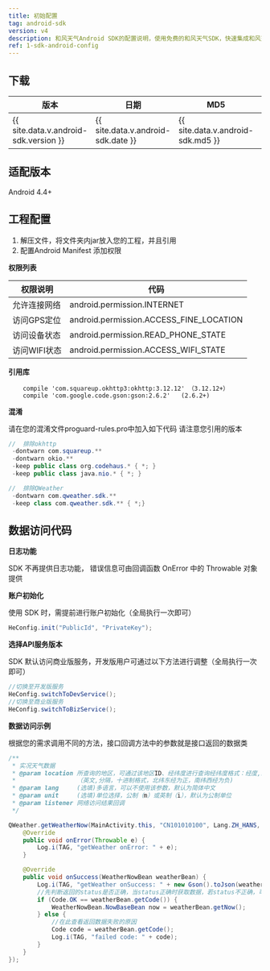 ```yaml
---
title: 初始配置
tag: android-sdk
version: v4
description: 和风天气Android SDK的配置说明，使用免费的和风天气SDK，快速集成和风天气最新天气数据，方便调用
ref: 1-sdk-android-config
---
```


## 下载 

|版本|日期|MD5|下载|
|---|---|---|---|
|{{ site.data.v.android-sdk.version }}|{{ site.data.v.android-sdk.date }}|{{ site.data.v.android-sdk.md5 }}|[下载]({{ site.data.v.android-sdk.dllink }})|

## 适配版本

Android 4.4+

## 工程配置

1. 解压文件，将文件夹内jar放入您的工程，并且引用
2. 配置Android Manifest 添加权限

**权限列表**

权限说明 | 代码
--------- | -------------
允许连接网络 | android.permission.INTERNET
访问GPS定位 | android.permission.ACCESS_FINE_LOCATION
访问设备状态 | android.permission.READ_PHONE_STATE
访问WIFI状态 | android.permission.ACCESS_WIFI_STATE

**引用库**

```
    compile 'com.squareup.okhttp3:okhttp:3.12.12' （3.12.12+）
    compile 'com.google.code.gson:gson:2.6.2'   (2.6.2+)
```

**混淆**

请在您的混淆文件proguard-rules.pro中加入如下代码
请注意您引用的版本

```java
//  排除okhttp
 -dontwarn com.squareup.**
 -dontwarn okio.**
 -keep public class org.codehaus.* { *; }
 -keep public class java.nio.* { *; }

//  排除QWeather
 -dontwarn com.qweather.sdk.**
 -keep class com.qweather.sdk.** { *;}
```
 
## 数据访问代码

**日志功能**

SDK 不再提供日志功能， 错误信息可由回调函数 OnError 中的 Throwable 对象提供

**账户初始化**

使用 SDK 时，需提前进行账户初始化（全局执行一次即可）

```java
HeConfig.init("PublicId", "PrivateKey");
```

**选择API服务版本**

SDK 默认访问商业版服务，开发版用户可通过以下方法进行调整（全局执行一次即可）
 
```java
//切换至开发版服务
HeConfig.switchToDevService();
//切换至商业版服务
HeConfig.switchToBizService();
```

**数据访问示例**

根据您的需求调用不同的方法，接口回调方法中的参数就是接口返回的数据类

```java
/**
 * 实况天气数据
 * @param location 所查询的地区，可通过该地区ID、经纬度进行查询经纬度格式：经度,纬度
 *                 （英文,分隔，十进制格式，北纬东经为正，南纬西经为负)
 * @param lang     (选填)多语言，可以不使用该参数，默认为简体中文
 * @param unit     (选填)单位选择，公制（m）或英制（i），默认为公制单位
 * @param listener 网络访问结果回调
 */

QWeather.getWeatherNow(MainActivity.this, "CN101010100", Lang.ZH_HANS, Unit.METRIC, new QWeather.OnResultWeatherNowListener() {
    @Override
    public void onError(Throwable e) {
        Log.i(TAG, "getWeather onError: " + e);
    }

    @Override
    public void onSuccess(WeatherNowBean weatherBean) {
        Log.i(TAG, "getWeather onSuccess: " + new Gson().toJson(weatherBean));
        //先判断返回的status是否正确，当status正确时获取数据，若status不正确，可查看status对应的Code值找到原因
        if (Code.OK == weatherBean.getCode()) {
            WeatherNowBean.NowBaseBean now = weatherBean.getNow();
        } else {
            //在此查看返回数据失败的原因
            Code code = weatherBean.getCode();
            Log.i(TAG, "failed code: " + code);
        }
    }
});
```

